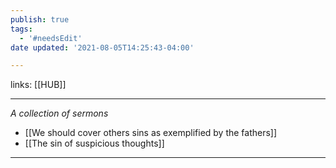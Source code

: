 ```yaml
---
publish: true
tags:
  - '#needsEdit'
date updated: '2021-08-05T14:25:43-04:00'

---
```


links: [[HUB]]

---

_A collection of sermons_

- [[We should cover others sins as exemplified by the fathers]]
- [[The sin of suspicious thoughts]]

---
